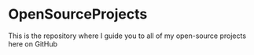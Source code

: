 # OpenSourceProjects
This is the repository where I guide you to all of my open-source projects here on GitHub
